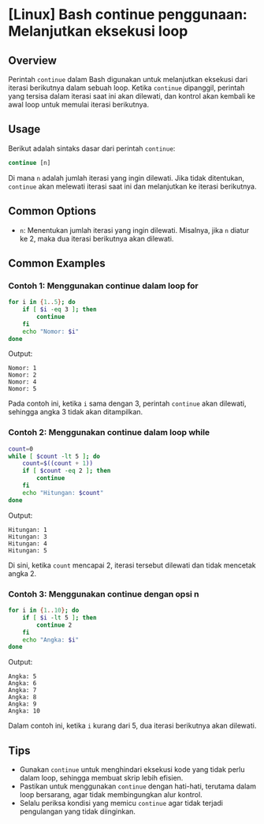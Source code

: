 # [Linux] Bash continue penggunaan: Melanjutkan eksekusi loop

## Overview
Perintah `continue` dalam Bash digunakan untuk melanjutkan eksekusi dari iterasi berikutnya dalam sebuah loop. Ketika `continue` dipanggil, perintah yang tersisa dalam iterasi saat ini akan dilewati, dan kontrol akan kembali ke awal loop untuk memulai iterasi berikutnya.

## Usage
Berikut adalah sintaks dasar dari perintah `continue`:

```bash
continue [n]
```

Di mana `n` adalah jumlah iterasi yang ingin dilewati. Jika tidak ditentukan, `continue` akan melewati iterasi saat ini dan melanjutkan ke iterasi berikutnya.

## Common Options
- `n`: Menentukan jumlah iterasi yang ingin dilewati. Misalnya, jika `n` diatur ke 2, maka dua iterasi berikutnya akan dilewati.

## Common Examples

### Contoh 1: Menggunakan continue dalam loop for
```bash
for i in {1..5}; do
    if [ $i -eq 3 ]; then
        continue
    fi
    echo "Nomor: $i"
done
```
Output:
```
Nomor: 1
Nomor: 2
Nomor: 4
Nomor: 5
```
Pada contoh ini, ketika `i` sama dengan 3, perintah `continue` akan dilewati, sehingga angka 3 tidak akan ditampilkan.

### Contoh 2: Menggunakan continue dalam loop while
```bash
count=0
while [ $count -lt 5 ]; do
    count=$((count + 1))
    if [ $count -eq 2 ]; then
        continue
    fi
    echo "Hitungan: $count"
done
```
Output:
```
Hitungan: 1
Hitungan: 3
Hitungan: 4
Hitungan: 5
```
Di sini, ketika `count` mencapai 2, iterasi tersebut dilewati dan tidak mencetak angka 2.

### Contoh 3: Menggunakan continue dengan opsi n
```bash
for i in {1..10}; do
    if [ $i -lt 5 ]; then
        continue 2
    fi
    echo "Angka: $i"
done
```
Output:
```
Angka: 5
Angka: 6
Angka: 7
Angka: 8
Angka: 9
Angka: 10
```
Dalam contoh ini, ketika `i` kurang dari 5, dua iterasi berikutnya akan dilewati.

## Tips
- Gunakan `continue` untuk menghindari eksekusi kode yang tidak perlu dalam loop, sehingga membuat skrip lebih efisien.
- Pastikan untuk menggunakan `continue` dengan hati-hati, terutama dalam loop bersarang, agar tidak membingungkan alur kontrol.
- Selalu periksa kondisi yang memicu `continue` agar tidak terjadi pengulangan yang tidak diinginkan.